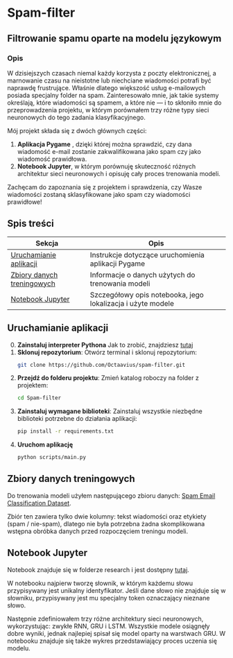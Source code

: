 # Spam-filter

## Filtrowanie spamu oparte na modelu językowym

### Opis

W dzisiejszych czasach niemal każdy korzysta z poczty elektronicznej, a marnowanie czasu na nieistotne lub niechciane wiadomości potrafi być naprawdę frustrujące. Właśnie dlatego większość usług e-mailowych posiada specjalny folder na spam. Zainteresowało mnie, jak takie systemy określają, które wiadomości są spamem, a które nie — i to skłoniło mnie do przeprowadzenia projektu, w którym porównałem trzy różne typy sieci neuronowych do tego zadania klasyfikacyjnego.

Mój projekt składa się z dwóch głównych części:

1. **Aplikacja Pygame** , dzięki której można sprawdzić, czy dana wiadomość e-mail zostanie zakwalifikowana jako spam czy jako wiadomość prawidłowa.
2. **Notebook Jupyter**, w którym porównuję skuteczność różnych architektur sieci neuronowych i opisuję cały proces trenowania modeli.

Zachęcam do zapoznania się z projektem i sprawdzenia, czy Wasze wiadomości zostaną sklasyfikowane jako spam czy wiadomości prawidłowe!

## Spis treści

| Sekcja                                                 | Opis                                                           |
| ------------------------------------------------------ | -------------------------------------------------------------- |
| [Uruchamianie aplikacji](#uruchamianie-aplikacji)         | Instrukcje dotyczące uruchomienia aplikacji Pygame            |
| [Zbiory danych treningowych](#zbiory-danych-treningowych) | Informacje o danych użytych do trenowania modeli              |
| [Notebook Jupyter](#notebook-jupyter)                     | Szczegółowy opis notebooka, jego lokalizacja i użyte modele |

## Uruchamianie aplikacji

0. **Zainstaluj interpreter Pythona**
   Jak to zrobić, znajdziesz [tutaj](https://www.python.org/downloads/)
1. **Sklonuj repozytorium**:
   Otwórz terminal i sklonuj repozytorium:
   ```bash
   git clone https://github.com/Octaavius/spam-filter.git
   ```
2. **Przejdź do folderu projektu**:
   Zmień katalog roboczy na folder z projektem:
   ```bash
   cd Spam-filter
   ```
3. **Zainstaluj wymagane biblioteki**:
   Zainstaluj wszystkie niezbędne biblioteki potrzebne do działania aplikacji:
   ```bash
   pip install -r requirements.txt
   ```
4. **Uruchom aplikację**
   ```bash
   python scripts/main.py
   ```

## Zbiory danych treningowych

Do trenowania modeli użyłem następującego zbioru danych:
[Spam Email Classification Dataset](https://www.kaggle.com/datasets/purusinghvi/email-spam-classification-dataset).

Zbiór ten zawiera tylko dwie kolumny: tekst wiadomości oraz etykiety (spam / nie-spam), dlatego nie była potrzebna żadna skomplikowana wstępna obróbka danych przed rozpoczęciem treningu modeli.

## Notebook Jupyter

Notebook znajduje się w folderze research i jest dostępny [tutaj](https://github.com/Octaavius/spam-filter/blob/main/research/Research.ipynb).

W notebooku najpierw tworzę słownik, w którym każdemu słowu przypisywany jest unikalny identyfikator. Jeśli dane słowo nie znajduje się w słowniku, przypisywany jest mu specjalny token oznaczający nieznane słowo.

Następnie zdefiniowałem trzy różne architektury sieci neuronowych, wykorzystując: zwykłe RNN, GRU i LSTM. Wszystkie modele osiągnęły dobre wyniki, jednak najlepiej spisał się model oparty na warstwach GRU. W notebooku znajduje się także wykres przedstawiający proces uczenia się modelu.
